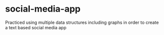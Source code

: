 # social-media-app
Practiced using multiple data structures including graphs in order to create a text based social media app
